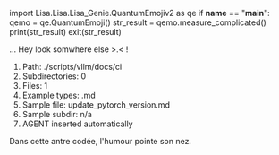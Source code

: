
import Lisa.Lisa.Lisa_Genie.QuantumEmojiv2 as qe
if __name__ == "__main__":
  qemo = qe.QuantumEmoji()
  str_result = qemo.measure_complicated()
  print(str_result)
  exit(str_result)

... Hey look somwhere else >.< !

1. Path: ./scripts/vllm/docs/ci
2. Subdirectories: 0
3. Files: 1
4. Example types: .md
5. Sample file: update_pytorch_version.md
6. Sample subdir: n/a
7. AGENT inserted automatically

Dans cette antre codée, l'humour pointe son nez.
